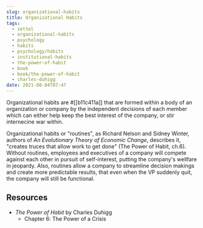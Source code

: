 ```yaml
---
slug: organizational-habits
title: Organizational Habits
tags:
  - zettel
  - organizational-habits
  - psychology
  - habits
  - psychology/habits
  - institutional-habits
  - the-power-of-habit
  - book
  - book/the-power-of-habit
  - charles-duhigg
date: 2021-08-04T07:47
---
```



Organizational habits are #[[b11c411a]] that are formed within a body of an
organization or company by the independent decisions of each member which can
either help keep the best interest of the company, or stir internecine war
within.

Organizational habits or "routines", as Richard Nelson and Sidney Winter,
authors of _An Evolutionary Theory of Economic Change_, describes it, "creates
truces that allow work to get done" (The Power of Habit, ch.6). Without
routines, employees and executives of a company will compete against each other
in pursuit of self-interest, putting the company's wellfare in jeopardy. Also,
routines allow a company to streamline decision makings and create more
predictable results, that even when the VP suddenly quit, the company will still
be functional.

## Resources

- _The Power of Habit_ by Charles Duhigg
  - Chapter 6: The Power of a Crisis

